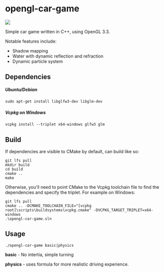 # opengl-car-game

![](https://i.imgur.com/o3EVk2U.png)

Simple car game written in C++, using OpenGL 3.3.

Notable features include:
- Shadow mapping
- Water with dynamic reflection and refraction
- Dynamic particle system

## Dependencies

##### Ubuntu/Debian
```
sudo apt-get install libglfw3-dev libglm-dev
```

##### Vcpkg on Windows
```
vcpkg install --triplet x64-windows glfw3 glm
```

## Build

If dependencies are visible to CMake by default, can build like so:
```
git lfs pull
mkdir build
cd build
cmake ..
make
```

Otherwise, you'll need to point CMake to the Vcpkg toolchain file to find the dependencies and specify the triplet. For example on Windows:

```
git lfs pull
cmake .. -DCMAKE_TOOLCHAIN_FILE="[vcpkg root]\scripts\buildsystems\vcpkg.cmake" -DVCPKG_TARGET_TRIPLET=x64-windows
.\opengl-car-game.sln
```

## Usage

```
./opengl-car-game basic|physics
```
__basic__ - No intertia, simple turning

__physics__ - uses formula for more realistic driving experience.

